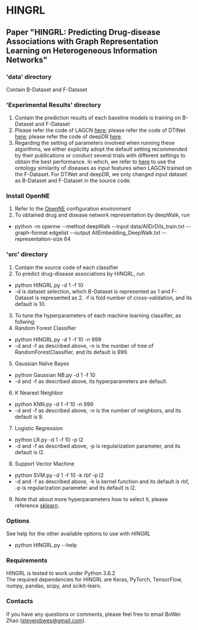 # HINGRL
## Paper "HINGRL: Predicting Drug-disease Associations with Graph Representation Learning on Heterogeneous Information Networks"

### 'data' directory
Contain B-Dataset and F-Dataset

### 'Experimental Results' directory
1. Contain the prediction results of each baseline models is training on B-Dataset and F-Dataset
2. Please refer the code of LAGCN [here](https://github.com/storyandwine/LAGCN); please refer the code of DTINet [here](https://github.com/luoyunan/DTINet); please refer the code of deepDR [here](https://github.com/ChengF-Lab/deepDR).
3. Regarding the setting of parameters involved when running these algorithms, we either explicitly adopt the default setting recommended by their publications or conduct several trials with different settings to obtain the best performance. In which, we refer to [here](https://doi.org/10.1093/bib/bbab319) to use the ontology similarity of diseases as input features when LAGCN trained on the F-Dataset. For DTINet and deepDR, we only changed input dataset as B-Dataset and F-Dataset in the source code. 

### Install OpenNE
1. Refer to the [OpenNE](https://github.com/thunlp/OpenNE/tree/pytorch) configuration environment
2. To obtained drug and disease network representation by deepWalk, run
  - python -m openne --method deepWalk --input data/AllDrDiIs_train.txt --graph-format edgelist --output AllEmbedding_DeepWalk.txt --representation-size 64

### 'src' directory
1. Contain the source code of each classifier
2. To predict drug-disease associations by HINGRL, run
  - python HINGRL.py -d 1 -f 10 
  - -d is dataset selection, which B-Dataset is represented as 1 and F-Dataset is represented as 2. -f is fold number of cross-validation, and its default is 10.
3. To tune the hyperparameters of each machine learning classifier, as follwing:
4. Random Forest Classifier
  - python HINGRL.py -d 1 -f 10 -n 999
  - -d and -f as described above, -n is the number of tree of RandomForestClassifier, and its default is 999.
5. Gaussian Naïve Bayes
  - python Gaussian NB.py -d 1 -f 10
  - -d and -f as described above, its hyperparameters are default.
6. K Nearest Neighbor
  - python KNN.py -d 1 -f 10 -n 999
  - -d and -f as described above, -n is the number of neighbors, and its default is 9.
7. Logistic Regression
  - python LR.py -d 1 -f 10 -p l2
  - -d and -f as described above, -p is regularization parameter, and its default is l2.
8. Support Vector Machine
  - python SVM.py -d 1 -f 10 -k rbf -p l2
  - -d and -f as described above, -k is kernel function and its default is rbf, -p is regularization parameter and its default is l2.
9. Note that about more hyperparameters how to select it, please reference [sklearn](https://scikit-learn.org/).

### Options
See help for the other available options to use with *HINGRL*
  - python HINGRL.py --help

### Requirements
HINGRL is tested to work under Python 3.6.2  
The required dependencies for HINGRL are Keras, PyTorch, TensorFlow, numpy, pandas, scipy, and scikit-learn.

### Contacts
If you have any questions or comments, please feel free to email BoWei Zhao (stevejobwes@gmail.com).
